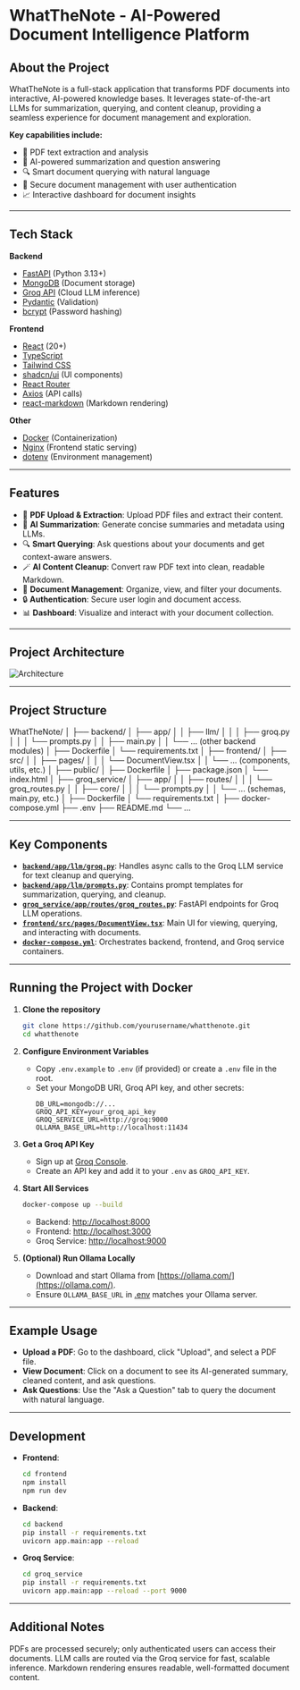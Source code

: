 # WhatTheNote - AI-Powered Document Intelligence Platform

## About the Project
WhatTheNote is a full-stack application that transforms PDF documents into interactive, AI-powered knowledge bases. It leverages state-of-the-art LLMs for summarization, querying, and content cleanup, providing a seamless experience for document management and exploration.

**Key capabilities include:**
- 📄 PDF text extraction and analysis
- 🧠 AI-powered summarization and question answering
- 🔍 Smart document querying with natural language
- 📁 Secure document management with user authentication
- 📈 Interactive dashboard for document insights

---

## Tech Stack

**Backend**
- [FastAPI](https://fastapi.tiangolo.com/) (Python 3.13+)
- [MongoDB](https://www.mongodb.com/) (Document storage)
- [Groq API](https://console.groq.com/) (Cloud LLM inference)
- [Pydantic](https://docs.pydantic.dev/) (Validation)
- [bcrypt](https://pypi.org/project/bcrypt/) (Password hashing)

**Frontend**
- [React](https://react.dev/) (20+)
- [TypeScript](https://www.typescriptlang.org/)
- [Tailwind CSS](https://tailwindcss.com/)
- [shadcn/ui](https://ui.shadcn.com/) (UI components)
- [React Router](https://reactrouter.com/)
- [Axios](https://axios-http.com/) (API calls)
- [react-markdown](https://github.com/remarkjs/react-markdown) (Markdown rendering)

**Other**
- [Docker](https://www.docker.com/) (Containerization)
- [Nginx](https://www.nginx.com/) (Frontend static serving)
- [dotenv](https://pypi.org/project/python-dotenv/) (Environment management)

---

## Features

- 📄 **PDF Upload & Extraction**: Upload PDF files and extract their content.
- 🧠 **AI Summarization**: Generate concise summaries and metadata using LLMs.
- 🔍 **Smart Querying**: Ask questions about your documents and get context-aware answers.
- 🪄 **AI Content Cleanup**: Convert raw PDF text into clean, readable Markdown.
- 📁 **Document Management**: Organize, view, and filter your documents.
- 🔒 **Authentication**: Secure user login and document access.
- 📊 **Dashboard**: Visualize and interact with your document collection.

---

## Project Architecture
![Architecture](https://i.imgur.com/DFuQmcI.png)

---

## Project Structure

WhatTheNote/ │ ├── backend/ │ ├── app/ │ │ ├── llm/ │ │ │ ├── groq.py │ │ │ └── prompts.py │ │ ├── main.py │ │ └── ... (other backend modules) │ ├── Dockerfile │ └── requirements.txt │ ├── frontend/ │ ├── src/ │ │ ├── pages/ │ │ │ └── DocumentView.tsx │ │ └── ... (components, utils, etc.) │ ├── public/ │ ├── Dockerfile │ ├── package.json │ └── index.html │ ├── groq_service/ │ ├── app/ │ │ ├── routes/ │ │ │ └── groq_routes.py │ │ ├── core/ │ │ │ └── prompts.py │ │ └── ... (schemas, main.py, etc.) │ ├── Dockerfile │ └── requirements.txt │ ├── docker-compose.yml ├── .env ├── README.md └── ...


---

## Key Components

- **[`backend/app/llm/groq.py`](backend/app/llm/groq.py)**: Handles async calls to the Groq LLM service for text cleanup and querying.
- **[`backend/app/llm/prompts.py`](backend/app/llm/prompts.py)**: Contains prompt templates for summarization, querying, and cleanup.
- **[`groq_service/app/routes/groq_routes.py`](groq_service/app/routes/groq_routes.py)**: FastAPI endpoints for Groq LLM operations.
- **[`frontend/src/pages/DocumentView.tsx`](frontend/src/pages/DocumentView.tsx)**: Main UI for viewing, querying, and interacting with documents.
- **[`docker-compose.yml`](docker-compose.yml)**: Orchestrates backend, frontend, and Groq service containers.

---

## Running the Project with Docker

1. **Clone the repository**
    ```sh
    git clone https://github.com/yourusername/whatthenote.git
    cd whatthenote
    ```

2. **Configure Environment Variables**
    - Copy `.env.example` to `.env` (if provided) or create a `.env` file in the root.
    - Set your MongoDB URI, Groq API key, and other secrets:
      ```
      DB_URL=mongodb://...
      GROQ_API_KEY=your_groq_api_key
      GROQ_SERVICE_URL=http://groq:9000
      OLLAMA_BASE_URL=http://localhost:11434
      ```

3. **Get a Groq API Key**
    - Sign up at [Groq Console](https://console.groq.com/).
    - Create an API key and add it to your `.env` as `GROQ_API_KEY`.

4. **Start All Services**
    ```sh
    docker-compose up --build
    ```
    - Backend: [http://localhost:8000](http://localhost:8000)
    - Frontend: [http://localhost:3000](http://localhost:3000)
    - Groq Service: [http://localhost:9000](http://localhost:9000)

5. **(Optional) Run Ollama Locally**
    - Download and start Ollama from [https://ollama.com/](https://ollama.com/).
    - Ensure `OLLAMA_BASE_URL` in [.env](http://_vscodecontentref_/12) matches your Ollama server.

---

## Example Usage

- **Upload a PDF**: Go to the dashboard, click "Upload", and select a PDF file.
- **View Document**: Click on a document to see its AI-generated summary, cleaned content, and ask questions.
- **Ask Questions**: Use the "Ask a Question" tab to query the document with natural language.

---

## Development

- **Frontend**:  
    ```sh
    cd frontend
    npm install
    npm run dev
    ```

- **Backend**:
    ```sh
    cd backend
    pip install -r requirements.txt
    uvicorn app.main:app --reload
    ```

- **Groq Service**:
    ```sh
    cd groq_service
    pip install -r requirements.txt
    uvicorn app.main:app --reload --port 9000
    ```

--- 

## Additional Notes
PDFs are processed securely; only authenticated users can access their documents.
LLM calls are routed via the Groq service for fast, scalable inference.
Markdown rendering ensures readable, well-formatted document content.
